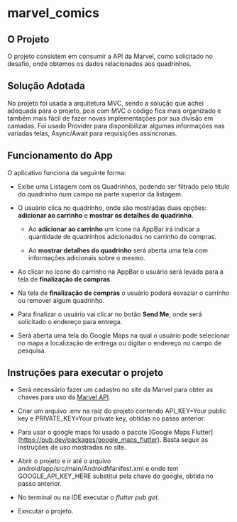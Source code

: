 # marvel_comics

## O Projeto

O projeto consistem em consumir a API da Marvel, como solicitado no desafio, 
onde obtemos os dados relacionados aos quadrinhos.


## Solução Adotada

No projeto foi usada a arquitetura MVC, sendo a solução que achei 
adequada para o projeto, pois com MVC o código fica mais organizado e 
também mais fácil de fazer novas implementações por sua divisão em 
camadas.
Foi 
usado Provider para disponibilizar algumas informações nas variadas telas, Async/Await para 
requisições assíncronas.

## Funcionamento do App
O aplicativo funciona da seguinte forma:

- Exibe uma Listagem com os Quadrinhos, podendo ser filtrado pelo título do 
  quadrinho num campo na parte superior da listagem.
  
- O usuário clica no quadrinho, onde são mostradas duas opções: __adicionar ao 
  carrinho__ e __mostrar os detalhes do quadrinho__.
  - Ao __adicionar ao carrinho__ um ícone na AppBar irá indicar a quantidade de 
    quadrinhos adicionados no carrinho de compras.
    
  - Ao __mostrar detalhes do quadrinho__ será aberta uma tela com informações 
    adicionais sobre o mesmo.

- Ao clicar no ícone do carrinho na AppBar o usuário será levado para a tela 
  de __finalização de compras__.

- Na tela de __finalização de compras__ o usuário poderá esvaziar o carrinho ou 
  remover algum quadrinho.

- Para finalizar o usuário vai clicar no botão __Send Me__, onde será 
  solicitado o endereço para entrega.
  
- Será aberta uma tela do 
  Google Maps na qual o usuário pode selecionar no mapa a localização de 
  entrega ou digitar o endereço no campo de pesquisa.
  
## Instruções para executar o projeto
- Será necessário fazer um cadastro no site da Marvel para obter as chaves 
  para uso da [Marvel API](https://developer.marvel.com/).

- Criar um arquivo .env na raíz do projeto contendo API_KEY=Your public key 
  e PRIVATE_KEY=Your private key, obtidas no passo anterior.
  
- Para usar o google maps foi usado o pacote [Google Maps Flutter]
  (https://pub.dev/packages/google_maps_flutter). Basta seguir as instruções 
  de uso mostradas no site.
  
- Abrir o projeto e ir até o arquivo android/app/src/main/AndroidManifest.xml e onde tem GOOGLE_API_KEY_HERE substitui pela chave do google, obtida 
  no passo anterior.
  
- No terminal ou na IDE executar o _flutter pub get_.

- Executar o projeto.
  
